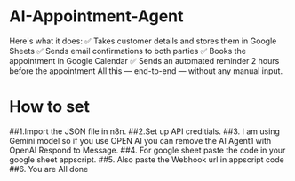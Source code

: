 # AI-Appointment-Agent
Here's what it does:
✅ Takes customer details and stores them in Google Sheets
 ✅ Sends email confirmations to both parties
 ✅ Books the appointment in Google Calendar
 ✅ Sends an automated reminder 2 hours before the appointment
All this — end-to-end — without any manual input.

# How to set
##1.Import the JSON file in n8n.
##2.Set up API creditials.
##3. I am using Gemini model so if you use OPEN AI you can remove the AI Agent1 with OpenAI Respond to Message.
##4. For google sheet paste the code in your google sheet appscript.
##5. Also paste the Webhook url in appscript code
##6. You are All done
